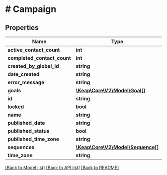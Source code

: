 # # Campaign

## Properties

Name | Type | Description | Notes
------------ | ------------- | ------------- | -------------
**active_contact_count** | **int** |  | [optional]
**completed_contact_count** | **int** |  | [optional]
**created_by_global_id** | **string** |  | [optional]
**date_created** | **string** |  | [optional]
**error_message** | **string** |  | [optional]
**goals** | [**\Keap\Core\V2\Model\Goal[]**](Goal.md) |  | [optional]
**id** | **string** |  | [optional]
**locked** | **bool** |  | [optional]
**name** | **string** |  | [optional]
**published_date** | **string** |  | [optional]
**published_status** | **bool** |  | [optional]
**published_time_zone** | **string** |  | [optional]
**sequences** | [**\Keap\Core\V2\Model\Sequence[]**](Sequence.md) |  | [optional]
**time_zone** | **string** |  | [optional]

[[Back to Model list]](../../README.md#models) [[Back to API list]](../../README.md#endpoints) [[Back to README]](../../README.md)
